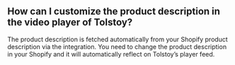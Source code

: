 ## How can I customize the product description in the video player of Tolstoy?

The product description is fetched automatically from your Shopify product description via the integration. You need to change the product description in your Shopify and it will automatically reflect on Tolstoy’s player feed.
